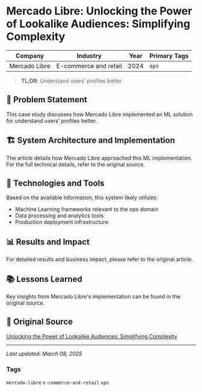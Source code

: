 # Mercado Libre: Unlocking the Power of Lookalike Audiences: Simplifying Complexity

| Company | Industry | Year | Primary Tags | 
|---------|----------|------|--------------|
| Mercado Libre | E-commerce and retail | 2024 | `ops` |

> **TL;DR**: Understand users’ profiles better

## 📝 Problem Statement

This case study discusses how Mercado Libre implemented an ML solution for understand users’ profiles better.

## 🏗️ System Architecture and Implementation

The article details how Mercado Libre approached this ML implementation. For the full technical details, refer to the original source.

## 🔧 Technologies and Tools

Based on the available information, this system likely utilizes:

- Machine Learning frameworks relevant to the ops domain
- Data processing and analytics tools
- Production deployment infrastructure

## 📊 Results and Impact

For detailed results and business impact, please refer to the original article.

## 📚 Lessons Learned

Key insights from Mercado Libre's implementation can be found in the original source.

## 🔗 Original Source

[Unlocking the Power of Lookalike Audiences: Simplifying Complexity](https://medium.com/mercadolibre-tech/unlocking-the-power-of-lookalike-audiences-simplifying-complexity-74275f537e20)

---

*Last updated: March 08, 2025*

### Tags

`mercado-libre` `e-commerce-and-retail` `ops`
